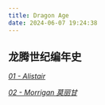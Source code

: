 ```yaml
---
title: Dragon Age
date: 2024-06-07 19:24:38
---
```


## 龙腾世纪编年史

*[01 - Alistair](/dragonage/1.html)*

*[02 - Morrigan 莫丽甘](/dragonage/2.html)*

